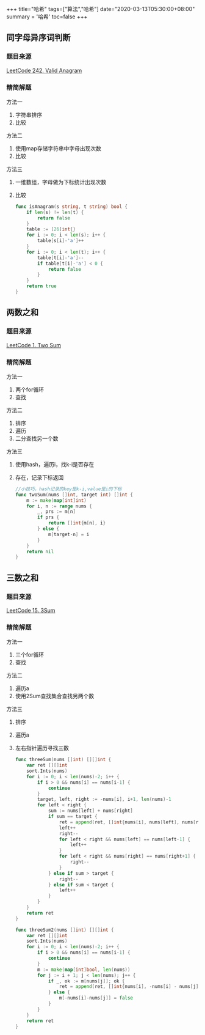 +++
title="哈希"
tags=["算法","哈希"]
date="2020-03-13T05:30:00+08:00"
summary = '哈希'
toc=false
+++

同字母异序词判断
----------------

### 题目来源

[LeetCode 242. Valid Anagram](https://leetcode.com/problems/valid-anagram/)

### 精简解题

方法一

1.	字符串排序
2.	比较

方法二

1.	使用map存储字符串中字母出现次数
2.	比较

方法三

1.	一维数组，字母做为下标统计出现次数
2.	比较

	```go
	func isAnagram(s string, t string) bool {
		if len(s) != len(t) {
			return false
		}
		table := [26]int{}
		for i := 0; i < len(s); i++ {
			table[s[i]-'a']++
		}
		for i := 0; i < len(t); i++ {
			table[t[i]-'a']--
			if table[t[i]-'a'] < 0 {
				return false
			}
		}
		return true
	}
	```

两数之和
--------

### 题目来源

[LeetCode 1. Two Sum](https://leetcode.com/problems/two-sum/)

### 精简解题

方法一

1.	两个for循环
2.	查找

方法二

1.	排序
2.	遍历
3.	二分查找另一个数

方法三

1.	使用hash，遍历i，找k-i是否存在
2.	存在，记录下标返回

	```go
	//小技巧，hash记录的key是k-i,value是i的下标
	func twoSum(nums []int, target int) []int {
		m := make(map[int]int)
		for i, n := range nums {
			_, prs := m[n]
			if prs {
				return []int{m[n], i}
			} else {
				m[target-n] = i
			}
		}
		return nil
	}
	```

三数之和
--------

### 题目来源

[LeetCode 15. 3Sum](https://leetcode.com/problems/3sum/)

### 精简解题

方法一

1.	三个for循环
2.	查找

方法二

1.	遍历a
2.	使用2Sum查找集合查找另两个数

方法三

1.	排序
2.	遍历a
3.	左右指针遍历寻找三数

	```go
	func threeSum(nums []int) [][]int {
		var ret [][]int
		sort.Ints(nums)
		for i := 0; i < len(nums)-2; i++ {
			if i > 0 && nums[i] == nums[i-1] {
				continue
			}
			target, left, right := -nums[i], i+1, len(nums)-1
			for left < right {
				sum := nums[left] + nums[right]
				if sum == target {
					ret = append(ret, []int{nums[i], nums[left], nums[right]})
					left++
					right--
					for left < right && nums[left] == nums[left-1] {
						left++
					}
					for left < right && nums[right] == nums[right+1] {
						right--
					}
				} else if sum > target {
					right--
				} else if sum < target {
					left++
				}
			}
		}
		return ret
	}

	func threeSum2(nums []int) [][]int {
		var ret [][]int
		sort.Ints(nums)
		for i := 0; i < len(nums)-2; i++ {
			if i > 0 && nums[i] == nums[i-1] {
				continue
			}
			m := make(map[int]bool, len(nums))
			for j := i + 1; j < len(nums); j++ {
				if _, ok := m[nums[j]]; ok {
					ret = append(ret, []int{nums[i], -nums[i] - nums[j], nums[j]})
				} else {
					m[-nums[i]-nums[j]] = false
				}
			}
		}
		return ret
	}
	```

